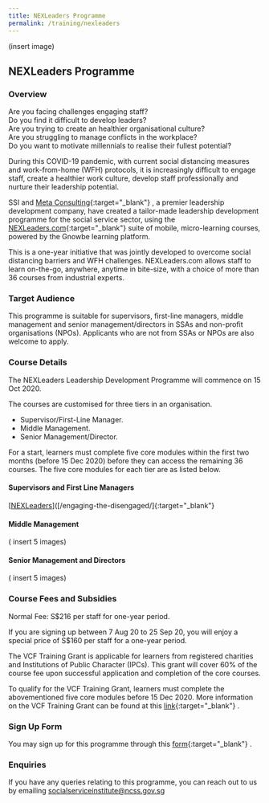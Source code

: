 ```yaml
---
title: NEXLeaders Programme
permalink: /training/nexleaders
---
```

(insert image)
## NEXLeaders Programme   

### Overview   
Are you facing challenges engaging staff?   
Do you find it difficult to develop leaders?   
Are you trying to create an healthier organisational culture?   
Are you struggling to manage conflicts in the workplace?   
Do you want to motivate millennials to realise their fullest potential?   

During this COVID-19 pandemic, with current social distancing measures and work-from-home (WFH) protocols, it is increasingly difficult to engage staff, create a healthier work culture, develop staff professionally and nurture their leadership potential.   

SSI and [Meta Consulting](https://meta.com.sg/){:target="_blank"}   , a premier leadership development company, have created a tailor-made leadership development programme for the social service sector, using the [NEXLeaders.com](https://nexleaders.com/){:target="_blank"}    suite of mobile, micro-learning courses, powered by the Gnowbe learning platform.

This is a one-year initiative that was jointly developed to overcome social distancing barriers and WFH challenges. NEXLeaders.com allows staff to learn on-the-go, anywhere, anytime in bite-size, with a choice of more than 36 courses from industrial experts.   

### Target Audience
This programme is suitable for supervisors, first-line managers, middle management and senior management/directors in SSAs and non-profit organisations (NPOs). Applicants who are not from SSAs or NPOs are also welcome to apply.  

### Course Details
The NEXLeaders Leadership Development Programme will commence on 15 Oct 2020.  

The courses are customised for three tiers in an organisation.
-   Supervisor/First-Line Manager.
-   Middle Management.
-   Senior Management/Director.

For a start, learners must complete five core modules within the first two months (before 15 Dec 2020) before they can access the remaining 36 courses. The five core modules for each tier are as listed below.

#### Supervisors and First Line Managers
[[NEXLeaders](https://github.com/isomerpages/ncss-ssi/blob/staging/images/training/engaging-the-disengaged_1.png)]([/engaging-the-disengaged/]{:target="_blank"}

#### Middle Management
( insert 5 images)   

#### Senior Management and Directors
( insert 5 images)   

### Course Fees and Subsidies   
Normal Fee: S$216 per staff for one-year period.  

If you are signing up between 7 Aug 20 to 25 Sep 20, you will enjoy a special price of S$160 per staff for a one-year period.   

The VCF Training Grant is applicable for learners from registered charities and Institutions of Public Character (IPCs). This grant will cover 60% of the course fee upon successful application and completion of the core courses.   

To qualify for the VCF Training Grant, learners must complete the abovementioned five core modules before 15 Dec 2020. More information on the VCF Training Grant can be found at this [link](http://www.charities.gov.sg/Grants/VWOs-Charities-Capabilities-Fund/Pages/VCF%20Training%20Grant.aspx){:target="_blank"}   .

### Sign Up Form   

You may sign up for this programme through this  [form](http://form.gov.sg/#!/5f1a94dc6c82b2001198fea6){:target="_blank"}   .

### Enquiries   

If you have any queries relating to this programme, you can reach out to us by emailing <socialserviceinstitute@ncss.gov.sg>


